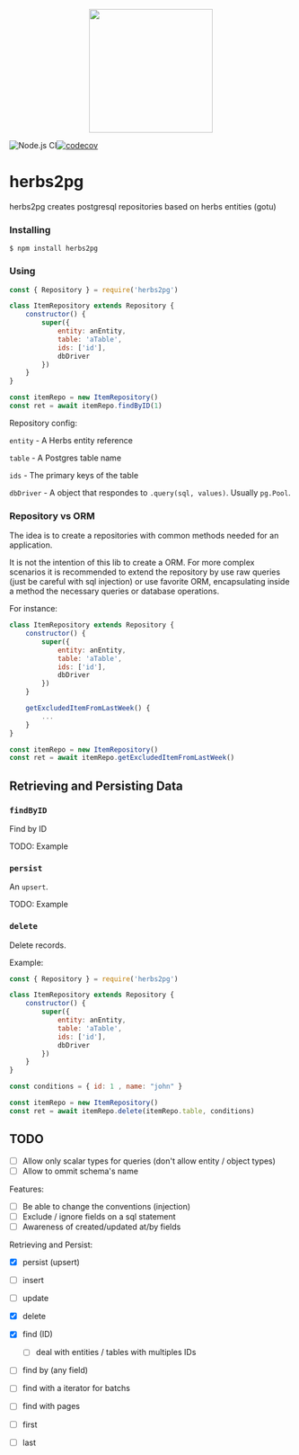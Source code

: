<p align="center"><img src="https://raw.githubusercontent.com/herbsjs/herbs2pg/master/docs/logo.png" height="220"></p>

![Node.js CI](https://github.com/herbsjs/herbs2pg/workflows/Node.js%20CI/badge.svg?branch=master)[![codecov](https://codecov.io/gh/herbsjs/herbs2pg/branch/master/graph/badge.svg)](https://codecov.io/gh/herbsjs/herbs2pg)

# herbs2pg

herbs2pg creates postgresql repositories based on herbs entities (gotu)

### Installing
    $ npm install herbs2pg

### Using

```javascript
const { Repository } = require('herbs2pg')

class ItemRepository extends Repository {
    constructor() {
        super({
            entity: anEntity,
            table: 'aTable',
            ids: ['id'],
            dbDriver
        })
    }
}

const itemRepo = new ItemRepository()
const ret = await itemRepo.findByID(1)
```
Repository config:

`entity` - A Herbs entity reference

`table` - A Postgres table name

`ids` - The primary keys of the table

`dbDriver` - A object that respondes to `.query(sql, values)`. Usually `pg.Pool`.

### Repository vs ORM

The idea is to create a repositories with common methods needed for an application.

It is not the intention of this lib to create a ORM. For more complex scenarios it is recommended to extend the repository by use raw queries (just be careful with sql injection) or use favorite ORM, encapsulating inside a method the necessary queries or database operations.

For instance:
```javascript
class ItemRepository extends Repository {
    constructor() {
        super({
            entity: anEntity,
            table: 'aTable',
            ids: ['id'],
            dbDriver
        })
    }

    getExcludedItemFromLastWeek() {
        ...
    }
}

const itemRepo = new ItemRepository()
const ret = await itemRepo.getExcludedItemFromLastWeek()
```

## Retrieving and Persisting Data

### `findByID`
Find by ID

TODO: Example

### `persist`
An `upsert`.

TODO: Example

### `delete`
Delete records.

Example:
```javascript
const { Repository } = require('herbs2pg')

class ItemRepository extends Repository {
    constructor() {
        super({
            entity: anEntity,
            table: 'aTable',
            ids: ['id'],
            dbDriver
        })
    }
}

const conditions = { id: 1 , name: "john" }

const itemRepo = new ItemRepository()
const ret = await itemRepo.delete(itemRepo.table, conditions)
```

## TODO

- [ ] Allow only scalar types for queries (don't allow entity / object types)
- [ ] Allow to ommit schema's name

Features:
- [ ] Be able to change the conventions (injection)
- [ ] Exclude / ignore fields on a sql statement
- [ ] Awareness of created/updated at/by fields

Retrieving and Persist:
- [X] persist (upsert)
- [ ] insert
- [ ] update
- [X] delete
- [X] find (ID)
    - [ ] deal with entities / tables with multiples IDs
- [ ] find by (any field)
- [ ] find with a iterator for batchs
- [ ] find with pages
- [ ] first
- [ ] last

